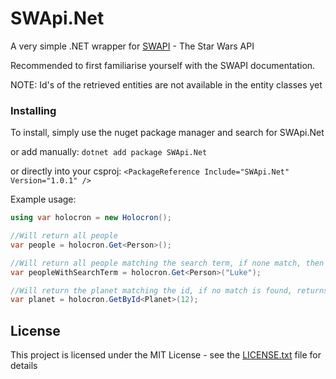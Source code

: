 # SWApi.Net

A very simple .NET wrapper for [SWAPI](https://swapi.dev/) - The Star Wars API

Recommended to first familiarise yourself with the SWAPI documentation.

NOTE: Id's of the retrieved entities are not available in the entity classes yet

### Installing

To install, simply use the nuget package manager and search for SWApi.Net

 or add manually:
 ``` dotnet add package SWApi.Net ```
 
 or directly into your csproj:
 ```<PackageReference Include="SWApi.Net" Version="1.0.1" />```
 
 Example usage:
```csharp
using var holocron = new Holocron();

//Will return all people
var people = holocron.Get<Person>();

//Will return all people matching the search term, if none match, then an empty list is returned
var peopleWithSearchTerm = holocron.Get<Person>("Luke");

//Will return the planet matching the id, if no match is found, returns null
var planet = holocron.GetById<Planet>(12);
```

## License

This project is licensed under the MIT License - see the [LICENSE.txt](LICENSE.txt) file for details
